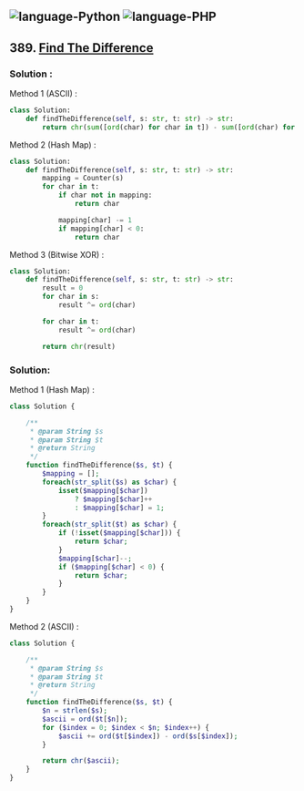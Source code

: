 ![language-Python](https://img.shields.io/badge/Python-ffd43b?style=for-the-badge&logo=PYTHON)
![language-PHP](https://img.shields.io/badge/PHP-acb1f9?style=for-the-badge&logo=PHP)
---

## 389. [Find The Difference](https://leetcode.com/problems/find-the-difference)

### Solution :

Method 1 (ASCII) :
```python
class Solution:
    def findTheDifference(self, s: str, t: str) -> str:
        return chr(sum([ord(char) for char in t]) - sum([ord(char) for char in s]))
```

Method 2 (Hash Map) :
```python
class Solution:
    def findTheDifference(self, s: str, t: str) -> str:
        mapping = Counter(s)
        for char in t:
            if char not in mapping:
                return char

            mapping[char] -= 1
            if mapping[char] < 0:
                return char
```

Method 3 (Bitwise XOR) :
```python
class Solution:
    def findTheDifference(self, s: str, t: str) -> str:
        result = 0
        for char in s:
            result ^= ord(char)

        for char in t:
            result ^= ord(char)

        return chr(result)
```

### Solution:

Method 1 (Hash Map) :
```php
class Solution {

    /**
     * @param String $s
     * @param String $t
     * @return String
     */
    function findTheDifference($s, $t) {
        $mapping = [];
        foreach(str_split($s) as $char) {
            isset($mapping[$char])
                ? $mapping[$char]++
                : $mapping[$char] = 1;
        }
        foreach(str_split($t) as $char) {
            if (!isset($mapping[$char])) {
                return $char;
            }
            $mapping[$char]--;
            if ($mapping[$char] < 0) {
                return $char;
            }
        }
    }
}
```

Method 2 (ASCII) :
```php
class Solution {

    /**
     * @param String $s
     * @param String $t
     * @return String
     */
    function findTheDifference($s, $t) {
        $n = strlen($s);
        $ascii = ord($t[$n]);
        for ($index = 0; $index < $n; $index++) {
            $ascii += ord($t[$index]) - ord($s[$index]);
        }

        return chr($ascii);
    }
}
```
